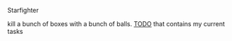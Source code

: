 Starfighter

kill a bunch of boxes with a bunch of balls. [TODO](https://docs.google.com/spreadsheets/d/1E1BB-jyruf6odcYWvQ9Nn_8IjUJOnkcH30bZzI7KjHg/edit?usp=sharing) that contains my current tasks